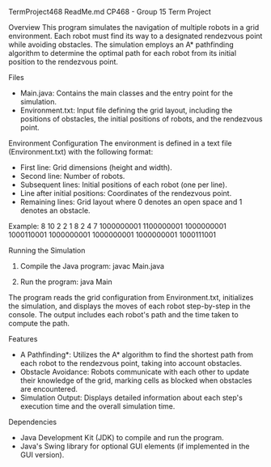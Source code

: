 TermProject468 ReadMe.md
CP468 - Group 15 Term Project 

Overview
This program simulates the navigation of multiple robots in a grid environment.
Each robot must find its way to a designated rendezvous point while avoiding obstacles.
The simulation employs an A* pathfinding algorithm to determine the optimal path for each
robot from its initial position to the rendezvous point.


Files
- Main.java:
  Contains the main classes and the entry point for the simulation.
- Environment.txt:
  Input file defining the grid layout, including the positions of obstacles, the initial
  positions of robots, and the rendezvous point.


Environment Configuration
The environment is defined in a text file (Environment.txt) with the following format:

- First line: Grid dimensions (height and width).
- Second line: Number of robots.
- Subsequent lines: Initial positions of each robot (one per line).
- Line after initial positions: Coordinates of the rendezvous point.
- Remaining lines: Grid layout where 0 denotes an open space and 1 denotes an obstacle.

Example:
8 10
2
2 1
8 2
4 7
1000000001
1100000001
1000000001
1000110001
1000000001
1000000001
1000000001
1000111001


Running the Simulation
1. Compile the Java program:
  javac Main.java

2. Run the program:
  java Main

The program reads the grid configuration from Environment.txt, initializes the simulation,
and displays the moves of each robot step-by-step in the console. The output includes each
robot's path and the time taken to compute the path.


Features
- A Pathfinding*: Utilizes the A* algorithm to find the shortest path from each robot to the
  rendezvous point, taking into account obstacles.
- Obstacle Avoidance: Robots communicate with each other to update their knowledge of the grid,
  marking cells as blocked when obstacles are encountered.
- Simulation Output: Displays detailed information about each step's execution time and the
  overall simulation time.


Dependencies
- Java Development Kit (JDK) to compile and run the program.
- Java's Swing library for optional GUI elements (if implemented in the GUI version).
